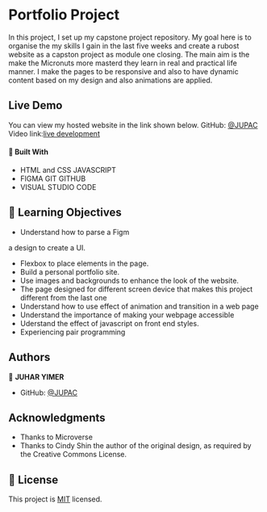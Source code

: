 
# Portfolio Project

In this project, I set up my capstone project repository. My goal here is to organise the my 
skills I gain in the last five weeks and create a rubost website as a capston project as module one closing. The main aim is the make the Micronuts more masterd they learn in real and practical life manner. I make the pages to be responsive and also to have dynamic content based
on my design and also animations are applied.

## Live Demo
You can view my hosted website in the link shown below.
GitHub: [@JUPAC](https://juaryimami.github.io/)
Video link:[live development](https://www.loom.com/share/b9655fa2600b44bea8b4d2c69f842b66)

#### :hammer: Built With

- HTML and CSS JAVASCRIPT
- FIGMA GIT GITHUB
- VISUAL STUDIO CODE 
## :blue_book: Learning Objectives

- Understand how to parse a Figm

a design to create a UI.
- Flexbox to place elements in the page.
- Build a personal portfolio site.
- Use images and backgrounds to enhance the look of the website.
- The page designed for different screen device that makes this project different from the last one
- Understand how to use effect of animation and transition in a web page
- Understand the importance of making your webpage accessible
- Uderstand the effect of javascript on front end styles.
- Experiencing pair programming

## Authors

👤 **JUHAR YIMER**

- GitHub: [@JUPAC](https://github.com/juaryimami)

## Acknowledgments

- Thanks to Microverse
- Thanks to  Cindy Shin the author of the original design, as required by the Creative Commons License.

## 📝 License

This project is [MIT](LICENSE) licensed.